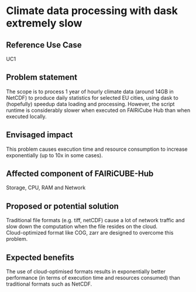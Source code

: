 # Climate data processing with dask extremely slow

## Reference Use Case 
UC1

## Problem statement 
The scope is to process 1 year of hourly climate data (around 14GB in NetCDF) to produce daily statistics for selected EU cities, using dask to (hopefully) speedup data loading and processing. However, the script runtime is considerably slower when executed on FAIRiCube Hub than when executed locally. 

##  Envisaged impact
This problem causes execution time and resource consumption to increase exponentially (up to 10x in some cases).

## Affected component of FAIRiCUBE-Hub
Storage, CPU, RAM and Network

## Proposed or potential solution
Traditional file formats (e.g. tiff, netCDF) cause a lot of network traffic and slow down the computation when the file resides on the cloud. <br> Cloud-optimized format like COG, zarr are designed to overcome this problem.

## Expected benefits
The use of cloud-optimised formats results in exponentially better performance (in terms of execution time and resources consumed) than traditional formats such as NetCDF.
